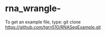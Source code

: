 # rna_wrangle-
To get an example file, type:
git clone https://github.com/tgrn510/RNASeqExample.git
